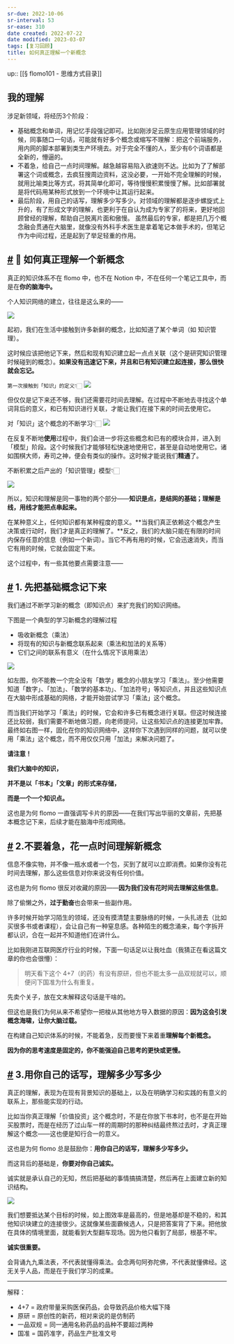 ```yaml
---
sr-due: 2022-10-06
sr-interval: 53
sr-ease: 310
date created: 2022-07-22
date modified: 2023-03-07
tags: [复习回顾]
title: 如何真正理解一个新概念
---
```


up:: [[§ flomo101 - 思维方式目录]]

## 我的理解

涉足新领域，将经历3个阶段：

- 基础概念和单词，用记忆手段强记即可。比如刚涉足云原生应用管理领域的时候，同事随口一句话，可能就有好多个概念或缩写不理解：把这个前端服务，用内网的脚本部署到类生产环境去。对于完全不懂的人，至少有6个词语都是全新的，懵逼的。
- 不着急，给自己一点时间理解。越急越容易陷入欲速则不达。比如为了了解部署这个词或概念，去疯狂搜周边资料，这没必要，一开始不完全理解的时候，就用比喻类比等方式，将其简单化即可，等待慢慢积累慢慢了解。比如部署就是将代码用某种形式放到一个环境中让其运行起来。
- 最后阶段，用自己的话写，理解多少写多少。对领域的理解都是逐步螺旋式上升的，有了形成文字的理解，也更利于在自认为成为专家了的将来，更好地回顾曾经的理解，帮助自己脱离片面和傲慢。
虽然最后的专家，都是把几万个概念融会贯通在大脑里，就像没有外科手术医生是拿着笔记本做手术的，但笔记作为中间过程，还是起到了举足轻重的作用。

## [#](https://help.flomoapp.com/thinking/knowledge.html#%F0%9F%8E%AF-%E5%A6%82%E4%BD%95%E7%9C%9F%E6%AD%A3%E7%90%86%E8%A7%A3%E4%B8%80%E4%B8%AA%E6%96%B0%E6%A6%82%E5%BF%B5) 🎯 如何真正理解一个新概念

真正的知识体系不在 flomo 中，也不在 Notion 中，不在任何一个笔记工具中，而是在**你的脑海中。**

个人知识网络的建立，往往是这么来的——

![](https://img2.oldwinter.top/如何真正理解一个新概念_image_1.png)

起初，我们在生活中接触到许多新鲜的概念，比如知道了某个单词（如 知识管理）。

这时候应该把他记下来，然后和现有知识建立起一点点关联（这个是研究知识管理时候碰到的概念）。**如果没有迅速记下来，并且和已有知识建立起连接，那么很快就会忘记。**

`第一次接触到「知识」的定义👇🏻` ![](https://img2.oldwinter.top/如何真正理解一个新概念_image_2.png)

但仅仅是记下来还不够，我们还需要花时间去理解。在过程中不断地去寻找这个单词背后的意义，和已有知识进行关联，才能让我们在接下来的时间去使用它。

对「知识」这个概念的不断学习👇🏻 ![](https://img2.oldwinter.top/如何真正理解一个新概念_image_3.png)

在反复不断地**使用**过程中，我们会进一步将这些概念和已有的模块合并，进入到「模型」阶段。这个时候我们才能够轻松快速地使用它，甚至是自动地使用它。诸如围棋大师，寿司之神，便会有类似的操作。这时候才能说我们**精通**了。

不断积累之后产出的「知识管理」模型👇🏻

![](https://img2.oldwinter.top/如何真正理解一个新概念_image_4.png)

所以，知识和理解是同一事物的两个部分——**知识是点，是结网的基础；理解是线，用线才能把点串起来。**

在某种意义上，任何知识都有某种程度的意义。**当我们真正依赖这个概念产生决策或行动时，我们才是真正的理解了。**反之，我们的大脑只能在有限的时间内保存任意的信息（例如一个新词）。当它不再有用的时候，它会迅速消失，而当它有用的时候，它就会固定下来。

这个过程中，有一些其他要点需要注意——

## [#](https://help.flomoapp.com/thinking/knowledge.html#_1-%E5%85%88%E6%8A%8A%E5%9F%BA%E7%A1%80%E6%A6%82%E5%BF%B5%E8%AE%B0%E4%B8%8B%E6%9D%A5) 1. 先把基础概念记下来

我们通过不断学习新的概念（即知识点）来扩充我们的知识网络。

下图是一个典型的学习新概念的理解过程

- 吸收新概念（乘法）
- 将现有的知识与新概念联系起来（乘法和加法的关系等）
- 它们之间的联系有意义（在什么情况下该用乘法）

![](https://img2.oldwinter.top/如何真正理解一个新概念_image_5.png)

如左图，你不能教一个完全没有「数学」概念的小朋友学习「乘法」。至少他需要知道「数字」、「加法」、「数学的基本功」、「加法符号」等知识点，并且这些知识点在大脑中形成基础的网络，才能开始尝试学习「乘法」这个概念。

而当我们开始学习「乘法」的时候，它会和许多已有概念进行关联。但这时候连接还比较弱，我们需要不断地做习题，向老师提问，让这些知识点的连接更加牢靠。最终如右图一样，固化在你的知识网络中，这样你下次遇到同样的问题，就可以使用「乘法」这个概念，而不用仅仅只用「加法」来解决问题了。

**请注意！**

**我们大脑中的知识，**

**并不是以「书本」「文章」的形式来存储，**

**而是一个一个知识点。**

这也是为何 flomo 一直强调写卡片的原因——在我们写出华丽的文章前，先把基本概念记下来，后续才能在脑海中形成网络。

## [#](https://help.flomoapp.com/thinking/knowledge.html#_2-%E4%B8%8D%E8%A6%81%E7%9D%80%E6%80%A5-%E8%8A%B1%E4%B8%80%E7%82%B9%E6%97%B6%E9%97%B4%E7%90%86%E8%A7%A3%E6%96%B0%E6%A6%82%E5%BF%B5) 2.不要着急，花一点时间理解新概念

信息不像实物，并不像一瓶水或者一个包，买到了就可以立即消费。如果你没有花时间去理解，那么这些信息对你来说没有任何价值。

这也是为何 flomo 很反对收藏的原因——**因为我们没有花时间去理解这些信息**。

除了偷懒之外，**过于勤奋**也会带来一些副作用。

许多时候开始学习陌生的领域，还没有摸清楚主要脉络的时候，一头扎进去（比如买很多书或者课程），会让自己有一种窒息感。各种陌生的概念涌来，每个字拆开都认识，合在一起并不知道他们在讲什么。

比如我刚进互联网医疗行业的时候，下面一句话足以让我吐血（我猜正在看这篇文章的你也会很懵）：

> 明天看下这个 4+7（的药）有没有原研，但也不能太多一品双规就可以，顺便问下国准为什么有重复。

先卖个关子，放在文末解释这句话是干啥的。

但这也是我们为何从来不希望你一把梭从其他地方导入数据的原因：**因为这会引发概念海啸，让你大脑过载。**

在构建自己知识体系的时候，不能着急，反而要慢下来着重**理解每个新概念。**

**因为你的思考速度是固定的，你不能强迫自己思考的更快或更慢。**

## [#](https://help.flomoapp.com/thinking/knowledge.html#_3-%E7%94%A8%E4%BD%A0%E8%87%AA%E5%B7%B1%E7%9A%84%E8%AF%9D%E5%86%99-%E7%90%86%E8%A7%A3%E5%A4%9A%E5%B0%91%E5%86%99%E5%A4%9A%E5%B0%91) 3.用你自己的话写，理解多少写多少

真正的理解，表现为在现有背景知识的基础上，以及在明确学习和实践的有意义的联系上，那些能实现的行动。

比如当你真正理解「价值投资」这个概念时，不是在你放下书本时，也不是在开始买股票时，而是在经历了过山车一样的周期时的那种纠结最终熬过去时，才真正理解这个概念——这也便是知行合一的意义。

这也是为何 flomo 总是鼓励你：**用你自己的话写，理解多少写多少。**

而这背后的基础是，**你要对你自己诚实。**

诚实就是承认自己的无知，然后把基础的事情搞搞清楚，然后再在上面建立新的知识结构。

![](https://img2.oldwinter.top/Extras/Media/meaning006.png)

我们想要抵达某个目标的时候，如上图效率是最高的，但是地基却是不稳的，和其他知识块建立的连接很少。这就像某些面霸候选人，只是把答案背了下来。把他放在具体的情境里面，就能看到大型翻车现场。因为他只看到了局部，根基不牢。

**诚实很重要。**

会背诵九九乘法表，不代表就懂得乘法。会念两句阿弥陀佛，不代表就懂佛经。这无关乎人品，而是在于我们学习的成果。

___

解释：

- 4+7 = 政府带量采购医保药品，会导致药品价格大幅下降
- 原研 = 原创性的新药，相对来说的是仿制药
- 一品双规 = 同一通用名称药品的品种不要超过两种
- 国准 = 国药准字，药品生产批准文号
